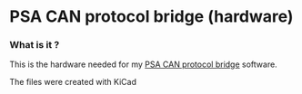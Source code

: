 # PSA CAN protocol bridge (hardware)

### What is it ?
This is the hardware needed for my [PSA CAN protocol bridge][psacanbridge] software.

The files were created with KiCad

[psacanbridge]: https://github.com/morcibacsi/PSACANBridge